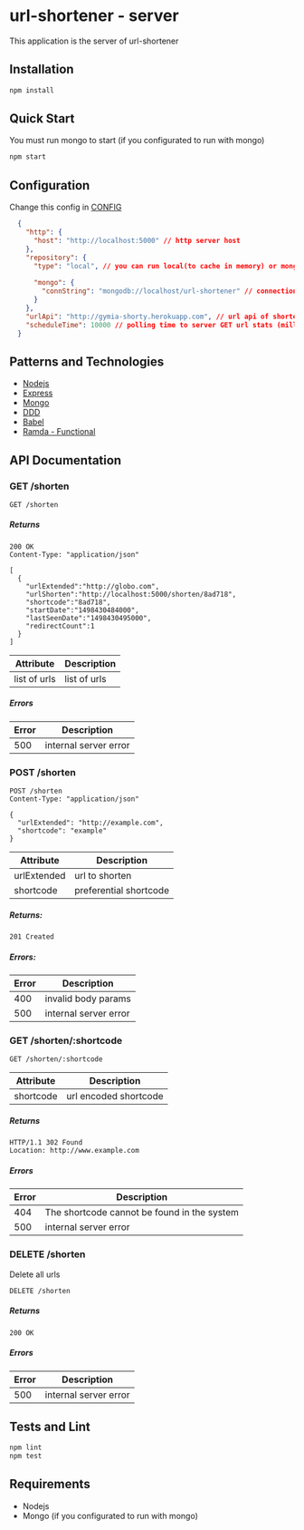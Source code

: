 # url-shortener - server

This application is the server of url-shortener

## Installation
```bash
npm install
```

## Quick Start
You must run mongo to start (if you configurated to run with mongo)
```bash
npm start
```

## Configuration

Change this config in [CONFIG](config.json)
```json
  {
    "http": {               
      "host": "http://localhost:5000" // http server host 
    },
    "repository": {
      "type": "local", // you can run local(to cache in memory) or mongo(to persist)
      
      "mongo": {
        "connString": "mongodb://localhost/url-shortener" // connection string of mongo (if you configurated to run with mongo)
      }
    },
    "urlApi": "http://gymia-shorty.herokuapp.com", // url api of shortener
    "scheduleTime": 10000 // polling time to server GET url stats (milliseconds)
  }
```

## Patterns and Technologies
* [Nodejs](https://nodejs.org/en/)
* [Express](http://expressjs.com/)
* [Mongo](https://www.mongodb.com/)
* [DDD](https://en.wikipedia.org/wiki/Domain-driven_design)
* [Babel](https://babeljs.io/)
* [Ramda - Functional](http://ramdajs.com/)

## API Documentation

### GET /shorten

```
GET /shorten
```

##### Returns

```
200 OK
Content-Type: "application/json"

[
  {
    "urlExtended":"http://globo.com",
    "urlShorten":"http://localhost:5000/shorten/8ad718",
    "shortcode":"8ad718",
    "startDate":"1498430484000",
    "lastSeenDate":"1498430495000",
    "redirectCount":1
  }
]
```

Attribute     | Description
------------- | -----------
list of urls  | list of urls 

##### Errors

Error | Description
----- | ------------
500   | internal server error

### POST /shorten

```
POST /shorten
Content-Type: "application/json"

{
  "urlExtended": "http://example.com",
  "shortcode": "example"
}
```

Attribute   | Description
---------   | -----------
urlExtended | url to shorten
shortcode   | preferential shortcode

##### Returns:

```
201 Created
```

##### Errors:

Error | Description
----- | ------------
400   | invalid body params
500   | internal server error

### GET /shorten/:shortcode

```
GET /shorten/:shortcode
```

Attribute  | Description
---------- | -----------
shortcode  | url encoded shortcode

##### Returns

```
HTTP/1.1 302 Found
Location: http://www.example.com
```

##### Errors

Error | Description
----- | ------------
404   | The shortcode cannot be found in the system
500   | internal server error

### DELETE /shorten

Delete all urls

```
DELETE /shorten
```

##### Returns

```
200 OK
```

##### Errors

Error | Description
----- | ------------
500   | internal server error


## Tests and Lint
```bash
npm lint
npm test
```

## Requirements
* Nodejs
* Mongo (if you configurated to run with mongo)